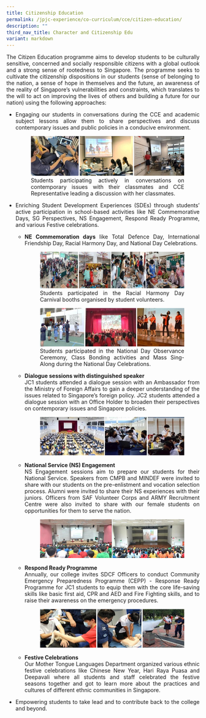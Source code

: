 ```yaml
---
title: Citizenship Education
permalink: /jpjc-experience/co-curriculum/cce/citizen-education/
description: ""
third_nav_title: Character and Citizenship Edu
variant: markdown
---
```

<div align="justify">

<p>The Citizen Education programme aims to develop students to be culturally sensitive, concerned and socially responsible citizens with a global outlook and a strong sense of rootedness to Singapore. The programme seeks to cultivate the citizenship dispositions in our students (sense of belonging to the nation, a sense of hope in themselves and the future, an awareness of the reality of Singapore’s vulnerabilities and constraints, which translates to the will to act on improving the lives of others and building a future for our nation) using the following approaches:</p>

<p></p><ul><li>Engaging our students in conversations during the CCE and academic subject lessons allow them to share perspectives and discuss contemporary issues and public policies in a conducive environment.</li>

<p></p><figure><img src="https://raw.githubusercontent.com/isomerpages/moe-jpjc/staging/images/JPJC%20Experience/Co%20Curriculum/CCE/Citizen%20Education/student.jpg"> 
Students participating actively in conversations on contemporary issues with their classmates and CCE Representative leading a discussion with her classmates.</figure><p></p>

<p></p><li>Enriching Student Development Experiences (SDEs) through students’ active participation in school-based activities like NE Commemorative Days, SG Perspectives, NS Engagement, Respond Ready Programme, and various Festive celebrations.</li><p></p>
	
<ul><li><b>NE Commemoration days</b> like Total Defence Day, International Friendship Day, Racial Harmony Day, and National Day Celebrations.	</li>
	
<p></p><figure><img src="https://raw.githubusercontent.com/isomerpages/moe-jpjc/staging/images/JPJC%20Experience/Co%20Curriculum/CCE/Citizen%20Education/StudentsRHD.jpg">Students participated in the Racial Harmony Day Carnival booths organised by student volunteers.</figure><p></p>	
	
<p></p><figure><img src="https://raw.githubusercontent.com/isomerpages/moe-jpjc/staging/images/JPJC%20Experience/Co%20Curriculum/CCE/Citizen%20Education/students%20ND.jpg">Students participated in the National Day Observance Ceremony, Class Bonding activities and Mass Sing-Along during the National Day Celebrations.</figure><p></p>	
	
<p></p><li><b>Dialogue sessions with distinguished speaker</b></li>
JC1 students attended a dialogue session with an Ambassador from the Ministry of Foreign Affairs to gain a deeper understanding of the issues related to Singapore’s foreign policy. JC2 students attended a dialogue session with an Office Holder to broaden their perspectives on contemporary issues and Singapore policies.<p></p>
	
<p></p><figure><img src="https://raw.githubusercontent.com/isomerpages/moe-jpjc/staging/images/JPJC%20Experience/Co%20Curriculum/CCE/Citizen%20Education/SGperspect.jpg"></figure><p></p>	
	
<p></p><li><b>National Service (NS) Engagement</b></li>
NS Engagement sessions aim to prepare our students for their National Service. Speakers from CMPB and MINDEF were invited to share with our students on the pre-enlistment and vocation selection process. Alumni were invited to share their NS experiences with their juniors. Officers from SAF Volunteer Corps and ARMY Recruitment Centre were also invited to share with our female students on opportunities for them to serve the nation.<p></p>
	
<p></p><figure><img src="https://raw.githubusercontent.com/isomerpages/moe-jpjc/staging/images/JPJC%20Experience/Co%20Curriculum/CCE/Citizen%20Education/NS%20engagement.jpg"></figure><p></p>	

<p></p><li><b>Respond Ready Programme</b></li>
Annually, our college invites SDCF Officers to conduct Community Emergency Preparedness Programme (CEPP) - Response Ready Programme for JC1 students to equip them with the core life-saving skills like basic first aid, CPR and AED and Fire Fighting skills, and to raise their awareness on the emergency procedures.<p></p>
	
<p></p><figure><img src="https://raw.githubusercontent.com/isomerpages/moe-jpjc/staging/images/JPJC%20Experience/Co%20Curriculum/CCE/Citizen%20Education/Respondready.jpg"></figure><p></p>	
	
<p></p><li><b>Festive Celebrations</b></li>
Our Mother Tongue Languages Department organized various ethnic festive celebrations like Chinese New Year, Hari Raya Puasa and Deepavali where all students and staff celebrated the festive seasons together and got to learn more about the practices and cultures of different ethnic communities in Singapore.<p></p></ul>
	

<p></p><li>Empowering students to take lead and to contribute back to the college and beyond.</li><p></p></ul></div>